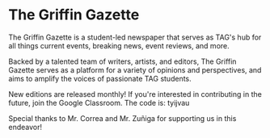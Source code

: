 # The Griffin Gazette

The Griffin Gazette is a student-led newspaper that serves as TAG's hub for all things current events, breaking news, event reviews, and more.

Backed by a talented team of writers, artists, and editors, The Griffin Gazette serves as a platform for a variety of opinions and perspectives, and aims to amplify the voices of passionate TAG students.

New editions are released monthly! If you're interested in contributing in the future, join the Google Classroom. The code is: tyijvau

Special thanks to Mr. Correa and Mr. Zuñiga for supporting us in this endeavor!
